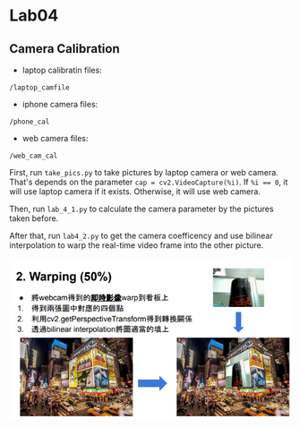 # Lab04
## Camera Calibration
- laptop calibratin files:
```
/laptop_camfile
```
- iphone camera files:
```
/phone_cal
```
- web camera files:
```
/web_cam_cal
```
First, run ```take_pics.py``` to take pictures by laptop camera or web camera.
That's depends on the parameter ```cap = cv2.VideoCapture(%i)```.
If ```%i == 0```, it will use laptop camera if it exists.
Otherwise, it will use web camera.

Then, run ```lab_4_1.py``` to calculate the camera parameter by the pictures taken before.

After that, run ```lab4_2.py``` to get the camera coefficency and use bilinear interpolation to warp the real-time video frame into the other picture.

![warping](./warping.png)
